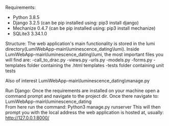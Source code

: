 Requirements:
- Python 3.8.5
- Django 3.2.5 (can be pip installed using: pip3 install django)
- Mechanize 0.4.7 (can be pip installed using: pip3 install mechanize)
- SQLite3 3.34.1.0

Structure:
The web application's main functionality is stored in the lumi directory(LumiWebApp-main\luminescence_dating\lumi). 
Inside LumiWebApp-main\luminescence_dating\lumi, the most important files you will find are:
-call_to_drac.py 
-views.py
-urls.py
-models.py
-forms.py
-templates folder containing the .html templates
-tests folder containing unit tests

Also of interest LumiWebApp-main\luminescence_dating\manage.py

Run Django:
Once the requirements are installed on your machine open a command prompt and navigate to the project dir.
Once there navigate to: LumiWebApp-main\luminescence_dating\
From here run the command: Python3 manage.py runserver
This will then prompt you with the local address the web application is hosted at, usually: http://127.0.0.1:8000/
